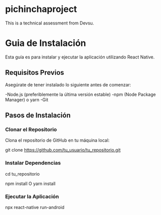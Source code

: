 # pichinchaproject

This is a technical assessment from Devsu.

# Guia de Instalación

Esta guía es para instalar y ejecutar la aplicación utilizando React Native.

## Requisitos Previos

Asegúrate de tener instalado lo siguiente antes de comenzar:

-Node.js (preferiblemente la última versión estable)
-npm (Node Package Manager) o yarn
-Git

## Pasos de Instalación

### Clonar el Repositorio

Clona el repositorio de GitHub en tu máquina local:

git clone https://github.com/tu_usuario/tu_repositorio.git

### Instalar Dependencias

cd tu_repositorio

npm install O yarn install

### Ejecutar la Aplicación

npx react-native run-android
